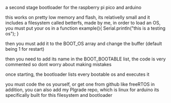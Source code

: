a second stage bootloader for the raspberry pi pico and arduino

this works on pretty low memory and flash, its relativelly small and it includes a filesystem called betterfs, made by me, in order to load an OS, you must put your os in a function
example(){
 Serial.println("this is a testing os");
}

then you must add it to the BOOT_OS array and change the buffer (default being 1 for restart)

then you need to add its name in the BOOT_BOOTABLE list, the code is very commented so dont worry about making mistakes

once starting, the bootloader lists every bootable os and executes it

you must code the os yourself, or get one from github like freeRTOS
in addition, you can also add my PIgrade repo, which is linux for arduino
its specifically built for this filesystem and bootloader